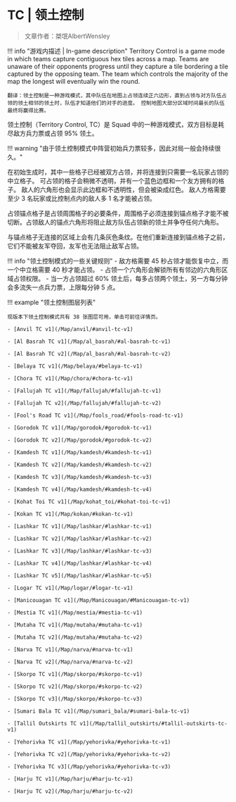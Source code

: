 # TC | 领土控制 

> 文章作者：桀氓AlbertWensley

!!! info "游戏内描述 | In-game description"
    Territory Control is a game mode in which teams capture contiguous hex tiles across a map. Teams are unaware of their opponents progress until they capture a tile bordering a tile captured by the opposing team. The team which controls the majority of the map the longest will eventually win the round.

    翻译：领土控制是一种游戏模式，其中队伍在地图上占领连续正六边形，直到占领与对方队伍占领的领土相邻的领土时，队伍才知道他们的对手的进度。 控制地图大部分区域时间最长的队伍最终将赢得比赛。 

领土控制（Territory Control, TC）是 Squad 中的一种游戏模式，双方目标是耗尽敌方兵力票或占领 95% 领土。

!!! warning "由于领土控制模式中阵营初始兵力票较多，因此对局一般会持续很久。"

在初始生成时，其中一些格子已经被双方占领，并将连接到只需要一名玩家占领的中立格子。 可占领的格子会稍微不透明，并有一个蓝色边框和一个友方拥有的格子。 敌人的六角形也会显示此边框和不透明性，但会被染成红色。 敌人方格需要至少 3 名玩家或比控制点内的敌人多 1 名才能被占领。 

占领锚点格子是占领周围格子的必要条件，周围格子必须连接到锚点格子才能不被切断。占领敌人的锚点六角形将阻止敌方队伍占领新的领土并争夺任何六角形。

与锚点格子无连接的区域上会有几条灰色条纹。在他们重新连接到锚点格子之前，它们不能被友军夺回，友军也无法阻止敌军占领。

!!! info "领土控制模式的一些关键规则"
    - 敌方格需要 45 秒占领才能恢复中立，而一个中立格需要 40 秒才能占领。 
    - 占领一个六角形会解锁所有有邻边的六角形区域占领权限。
    - 当一方占领超过 60% 领土后，每多占领两个领土，另一方每分钟会多流失一点兵力票，上限每分钟 5 点。

!!! example "领土控制图层列表"

    现版本下领土控制模式共有 38 张图层可用，单击可前往详情页。

    - [Anvil TC v1](/Map/anvil/#anvil-tc-v1)

    - [Al Basrah TC v1](/Map/al_basrah/#al-basrah-tc-v1)
    
    - [Al Basrah TC v2](/Map/al_basrah/#al-basrah-tc-v2)
    
    - [Belaya TC v1](/Map/belaya/#belaya-tc-v1)
    
    - [Chora TC v1](/Map/chora/#chora-tc-v1)
    
    - [Fallujah TC v1](/Map/fallujah/#fallujah-tc-v1)
    
    - [Fallujah TC v2](/Map/fallujah/#fallujah-tc-v2)
    
    - [Fool's Road TC v1](/Map/fools_road/#fools-road-tc-v1)
    
    - [Gorodok TC v1](/Map/gorodok/#gorodok-tc-v1)
    
    - [Gorodok TC v2](/Map/gorodok/#gorodok-tc-v2)
    
    - [Kamdesh TC v1](/Map/kamdesh/#kamdesh-tc-v1)
    
    - [Kamdesh TC v2](/Map/kamdesh/#kamdesh-tc-v2)
    
    - [Kamdesh TC v3](/Map/kamdesh/#kamdesh-tc-v3)
    
    - [Kamdesh TC v4](/Map/kamdesh/#kamdesh-tc-v4)
    
    - [Kohat Toi TC v1](/Map/kohat_toi/#kohat-toi-tc-v1)
    
    - [Kokan TC v1](/Map/kokan/#kokan-tc-v1)
    
    - [Lashkar TC v1](/Map/lashkar/#lashkar-tc-v1)
    
    - [Lashkar TC v2](/Map/lashkar/#lashkar-tc-v2)
    
    - [Lashkar TC v3](/Map/lashkar/#lashkar-tc-v3)
    
    - [Lashkar TC v4](/Map/lashkar/#lashkar-tc-v4)
    
    - [Lashkar TC v5](/Map/lashkar/#lashkar-tc-v5)
    
    - [Logar TC v1](/Map/logar/#logar-tc-v1)
    
    - [Manicouagan TC v1](/Map/Manicouagan/#Manicouagan-tc-v1)
    
    - [Mestia TC v1](/Map/mestia/#mestia-tc-v1)
    
    - [Mutaha TC v1](/Map/mutaha/#mutaha-tc-v1)
    
    - [Mutaha TC v2](/Map/mutaha/#mutaha-tc-v2)
    
    - [Narva TC v1](/Map/narva/#narva-tc-v1)
    
    - [Narva TC v2](/Map/narva/#narva-tc-v2)
    
    - [Skorpo TC v1](/Map/skorpo/#skorpo-tc-v1)
    
    - [Skorpo TC v2](/Map/skorpo/#skorpo-tc-v2)
    
    - [Skorpo TC v3](/Map/skorpo/#skorpo-tc-v3)
    
    - [Sumari Bala TC v1](/Map/sumari_bala/#sumari-bala-tc-v1)
    
    - [Tallil Outskirts TC v1](/Map/tallil_outskirts/#tallil-outskirts-tc-v1)
    
    - [Yehorivka TC v1](/Map/yehorivka/#yehorivka-tc-v1)
    
    - [Yehorivka TC v2](/Map/yehorivka/#yehorivka-tc-v2)
    
    - [Yehorivka TC v3](/Map/yehorivka/#yehorivka-tc-v3)
    
    - [Harju TC v1](/Map/harju/#harju-tc-v1)
    
    - [Harju TC v2](/Map/harju/#harju-tc-v2)